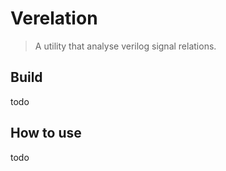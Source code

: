# Verelation

> A utility that analyse verilog signal relations.

## Build

todo

## How to use

todo
